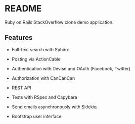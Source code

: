 # README

Ruby on Rails StackOverflow clone demo application.

Features
--------
* Full-text search with Sphinx

* Posting via ActionCable

* Authentication with Devise and OAuth (Facebook, Twitter)

* Authorization with CanCanCan

* REST API

* Tests with RSpec and Capybara

* Send emails asynchronously with Sidekiq

* Bootstrap user interface
